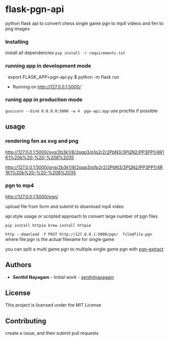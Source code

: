 # flask-pgn-api
python flask api to convert chess single game pgn to mp4 videos and fen to png images



### Installing

install all dependencies
`
pip install -r requirements.txt
`


### running app in development mode

`
export FLASK_APP=pgn-api.py
$ python -m flask run
 * Running on http://127.0.0.1:5000/
`

### runing app in production mode
`
gunicorn --bind 0.0.0.0:5000 -w 4  pgn-api:app
`
use procfile if possible


## usage

### rendering fen as svg and png

 http://127.0.0.1:5000/svg/2b3k1/8/2pqp3/p1p2r2/2PbN3/3PQN2/PP3PP1/4R1K1%20b%20-%20-%208%2035

 http://127.0.0.1:5000/png/2b3k1/8/2pqp3/p1p2r2/2PbN3/3PQN2/PP3PP1/4R1K1%20b%20-%20-%208%2035


### pgn to mp4

http://127.0.0.1:5000/pgn/

upload file from form and submit to download mp4 video

api style usage or scripted approach to convert large number of pgn files

`
pip install httpie
brew install httpie
`

`
http --download -f POST http://127.0.0.1:5000/pgn/  file@file.pgn
`
where file.pgn is the actual filename for single game

you can split a multi game pgn to multiple single game pgn with [pgn-extract](https://www.cs.kent.ac.uk/people/staff/djb/pgn-extract/)





## Authors

* **Senthil Nayagam** - *Initial work* - [senthilnayagam](https://github.com/senthilnayagam)



## License

This project is licensed under the MIT License 



## Contributing
 create a issue, and then submit pull requests
